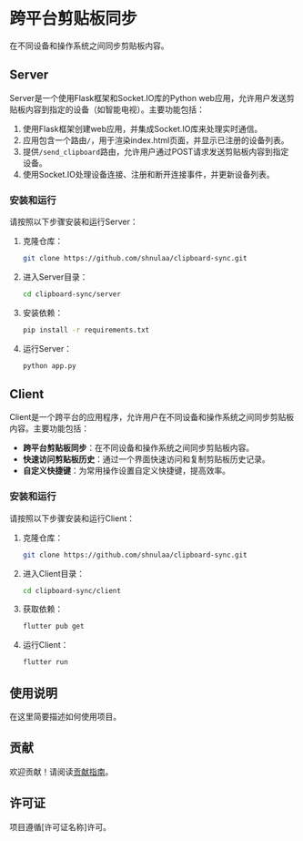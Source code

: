 # 跨平台剪贴板同步

在不同设备和操作系统之间同步剪贴板内容。

## Server

Server是一个使用Flask框架和Socket.IO库的Python web应用，允许用户发送剪贴板内容到指定的设备（如智能电视）。主要功能包括：

1. 使用Flask框架创建web应用，并集成Socket.IO库来处理实时通信。
2. 应用包含一个路由`/`，用于渲染index.html页面，并显示已注册的设备列表。
3. 提供`/send_clipboard`路由，允许用户通过POST请求发送剪贴板内容到指定设备。
4. 使用Socket.IO处理设备连接、注册和断开连接事件，并更新设备列表。

### 安装和运行

请按照以下步骤安装和运行Server：

1. 克隆仓库：
   ```sh
   git clone https://github.com/shnulaa/clipboard-sync.git
   ```

2. 进入Server目录：
   ```sh
   cd clipboard-sync/server
   ```

3. 安装依赖：
   ```sh
   pip install -r requirements.txt
   ```

4. 运行Server：
   ```sh
   python app.py
   ```

## Client

Client是一个跨平台的应用程序，允许用户在不同设备和操作系统之间同步剪贴板内容。主要功能包括：

- **跨平台剪贴板同步**：在不同设备和操作系统之间同步剪贴板内容。
- **快速访问剪贴板历史**：通过一个界面快速访问和复制剪贴板历史记录。
- **自定义快捷键**：为常用操作设置自定义快捷键，提高效率。

### 安装和运行

请按照以下步骤安装和运行Client：

1. 克隆仓库：
   ```sh
   git clone https://github.com/shnulaa/clipboard-sync.git
   ```

2. 进入Client目录：
   ```sh
   cd clipboard-sync/client
   ```

3. 获取依赖：
   ```sh
   flutter pub get
   ```

4. 运行Client：
   ```sh
   flutter run
   ```

## 使用说明

在这里简要描述如何使用项目。

## 贡献

欢迎贡献！请阅读[贡献指南](https://github.com/yourusername/yourproject/blob/main/CONTRIBUTING.md)。

## 许可证

项目遵循[许可证名称]许可。


